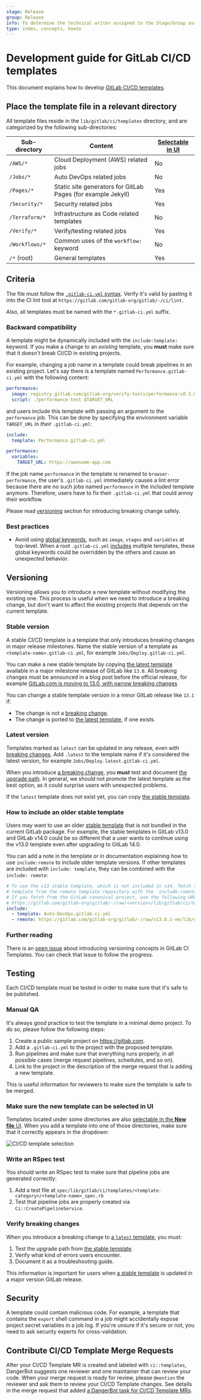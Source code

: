 ```yaml
---
stage: Release
group: Release
info: To determine the technical writer assigned to the Stage/Group associated with this page, see https://about.gitlab.com/handbook/engineering/ux/technical-writing/#assignments
type: index, concepts, howto
---
```


# Development guide for GitLab CI/CD templates

This document explains how to develop [GitLab CI/CD templates](../../ci/examples/README.md).

## Place the template file in a relevant directory

All template files reside in the `lib/gitlab/ci/templates` directory, and are categorized by the following sub-directories:

| Sub-directory  | Content                                            | [Selectable in UI](#make-sure-the-new-template-can-be-selected-in-ui) |
|----------------|----------------------------------------------------|-----------------------------------------------------------------------|
| `/AWS/*`       | Cloud Deployment (AWS) related jobs                | No      |
| `/Jobs/*`      | Auto DevOps related jobs                           | No      |
| `/Pages/*`     | Static site generators for GitLab Pages (for example Jekyll) | Yes     |
| `/Security/*`  | Security related jobs                              | Yes     |
| `/Terraform/*` | Infrastructure as Code related templates           | No      |
| `/Verify/*`    | Verify/testing related jobs                        | Yes     |
| `/Workflows/*` | Common uses of the `workflow:` keyword             | No      |
| `/*` (root)    | General templates                                  | Yes     |

## Criteria

The file must follow the [`.gitlab-ci.yml` syntax](../../ci/yaml/README.md).
Verify it's valid by pasting it into the CI lint tool at `https://gitlab.com/gitlab-org/gitlab/-/ci/lint`.

Also, all templates must be named with the `*.gitlab-ci.yml` suffix.

### Backward compatibility

A template might be dynamically included with the `include:template:` keyword. If
you make a change to an *existing* template, you **must** make sure that it doesn't break
CI/CD in existing projects.

For example, changing a job name in a template could break pipelines in an existing project.
Let's say there is a template named `Performance.gitlab-ci.yml` with the following content:

```yaml
performance:
  image: registry.gitlab.com/gitlab-org/verify-tools/performance:v0.1.0
  script: ./performance-test $TARGET_URL
```

and users include this template with passing an argument to the `performance` job.
This can be done by specifying the environment variable `TARGET_URL` in _their_ `.gitlab-ci.yml`:

```yaml
include:
  template: Performance.gitlab-ci.yml

performance:
  variables:
    TARGET_URL: https://awesome-app.com
```

If the job name `performance` in the template is renamed to `browser-performance`,
the user's `.gitlab-ci.yml` immediately causes a lint error because there
are no such jobs named `performance` in the included template anymore. Therefore,
users have to fix their `.gitlab-ci.yml` that could annoy their workflow.

Please read [versioning](#versioning) section for introducing breaking change safely.

### Best practices

- Avoid using [global keywords](../../ci/yaml/README.md#global-keywords),
  such as `image`, `stages` and `variables` at top-level.
  When a root `.gitlab-ci.yml` [includes](../../ci/yaml/README.md#include)
  multiple templates, these global keywords could be overridden by the
  others and cause an unexpected behavior.

## Versioning

Versioning allows you to introduce a new template without modifying the existing
one. This process is useful when we need to introduce a breaking change,
but don't want to affect the existing projects that depends on the current template.

### Stable version

A stable CI/CD template is a template that only introduces breaking changes in major
release milestones. Name the stable version of a template as `<template-name>.gitlab-ci.yml`,
for example `Jobs/Deploy.gitlab-ci.yml`.

You can make a new stable template by copying [the latest template](#latest-version)
available in a major milestone release of GitLab like `13.0`. All breaking changes
must be announced in a blog post before the official release, for example
[GitLab.com is moving to 13.0, with narrow breaking changes](https://about.gitlab.com/releases/2020/05/06/gitlab-com-13-0-breaking-changes/)

You can change a stable template version in a minor GitLab release like `13.1` if:

- The change is not a [breaking change](#backward-compatibility).
- The change is ported to [the latest template](#latest-version), if one exists.

### Latest version

Templates marked as `latest` can be updated in any release, even with
[breaking changes](#backward-compatibility). Add `.latest` to the template name if
it's considered the latest version, for example `Jobs/Deploy.latest.gitlab-ci.yml`.

When you introduce [a breaking change](#backward-compatibility),
you **must** test and document [the upgrade path](#verify-breaking-changes).
In general, we should not promote the latest template as the best option, as it could surprise users with unexpected problems.

If the `latest` template does not exist yet, you can copy [the stable template](#stable-version).

### How to include an older stable template

Users may want to use an older [stable template](#stable-version) that is not bundled
in the current GitLab package. For example, the stable templates in GitLab v13.0 and
GitLab v14.0 could be so different that a user wants to continue using the v13.0 template even
after upgrading to GitLab 14.0.

You can add a note in the template or in documentation explaining how to use `include:remote`
to include older template versions. If other templates are included with `include: template`,
they can be combined with the `include: remote`:

```yaml
# To use the v13 stable template, which is not included in v14, fetch the specific
# template from the remote template repository with the `include:remote:` keyword.
# If you fetch from the GitLab canonical project, use the following URL format:
# https://gitlab.com/gitlab-org/gitlab/-/raw/<version>/lib/gitlab/ci/templates/<template-name>
include:
  - template: Auto-DevOps.gitlab-ci.yml
  - remote: https://gitlab.com/gitlab-org/gitlab/-/raw/v13.0.1-ee/lib/gitlab/ci/templates/Jobs/Deploy.gitlab-ci.yml
```

### Further reading

There is an [open issue](https://gitlab.com/gitlab-org/gitlab/-/issues/17716) about
introducing versioning concepts in GitLab CI Templates. You can check that issue to
follow the progress.

## Testing

Each CI/CD template must be tested in order to make sure that it's safe to be published.

### Manual QA

It's always good practice to test the template in a minimal demo project.
To do so, please follow the following steps:

1. Create a public sample project on <https://gitlab.com>.
1. Add a `.gitlab-ci.yml` to the project with the proposed template.
1. Run pipelines and make sure that everything runs properly, in all possible cases
   (merge request pipelines, schedules, and so on).
1. Link to the project in the description of the merge request that is adding a new template.

This is useful information for reviewers to make sure the template is safe to be merged.

### Make sure the new template can be selected in UI

Templates located under some directories are also [selectable in the **New file** UI](#place-the-template-file-in-a-relevant-directory).
When you add a template into one of those directories, make sure that it correctly appears in the dropdown:

![CI/CD template selection](img/ci_template_selection_v13_1.png)

### Write an RSpec test

You should write an RSpec test to make sure that pipeline jobs are generated correctly:

1. Add a test file at `spec/lib/gitlab/ci/templates/<template-category>/<template-name>_spec.rb`
1. Test that pipeline jobs are properly created via `Ci::CreatePipelineService`.

### Verify breaking changes

When you introduce a breaking change to [a `latest` template](#latest-version),
you must:

1. Test the upgrade path from [the stable template](#stable-version).
1. Verify what kind of errors users encounter.
1. Document it as a troubleshooting guide.

This information is important for users when [a stable template](#stable-version)
is updated in a major version GitLab release.

## Security

A template could contain malicious code. For example, a template that contains the `export` shell command in a job
might accidentally expose project secret variables in a job log.
If you're unsure if it's secure or not, you need to ask security experts for cross-validation.

## Contribute CI/CD Template Merge Requests

After your CI/CD Template MR is created and labeled with `ci::templates`, DangerBot suggests one reviewer and one maintainer that can review your code. When your merge request is ready for review, please `@mention` the reviewer and ask them to review your CI/CD Template changes. See details in the merge request that added [a DangerBot task for CI/CD Template MRs](https://gitlab.com/gitlab-org/gitlab/-/merge_requests/44688).
